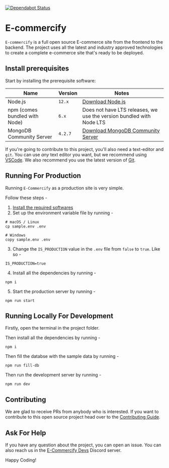 [![Dependabot Status](https://api.dependabot.com/badges/status?host=github&repo=Twaha-Rahman/e-commercify)](https://dependabot.com)

# E-commercify

`E-commercify` is a full open source E-commerce site from the frontend to the backend. The project uses all the latest
and industry approved technologies to create a complete e-commerce site that's ready to be deployed.

## Install prerequisites

Start by installing the prerequisite software:

| Name                          | Version | Notes                                                                               |
| ----------------------------- | ------- | ----------------------------------------------------------------------------------- |
| Node.js                       | `12.x`  | [Download Node.js](http://nodejs.org)                                               |
| npm (comes bundled with Node) | `6.x`   | Does not have LTS releases, we use the version bundled with Node LTS                |
| MongoDB Community Server      | `4.2.7` | [Download MongoDB Community Server](https://www.mongodb.com/try/download/community) |

If you're going to contribute to this project, you'll also need a text-editor and `git`. You can use _any_ text editor you want, but we recommend using [VSCode](https://code.visualstudio.com/). We also recommend you use the latest version of [Git](https://git-scm.com/).

## Running For Production

Running `E-Commercify` as a production site is very simple.

Follow these steps -

1. [Install the required softwares](#install-prerequisites)
2. Set up the environment variable file by running -

```
# macOS / Linux
cp sample.env .env

# Windows
copy sample.env .env
```

3. Change the `IS_PRODUCTION` value in the `.env` file from `false` to `true`. Like so -

```
IS_PRODUCTION=true
```

4. Install all the dependencies by running -

```
npm i
```

5. Start the production server by running -

```
npm run start
```

## Running Locally For Development

Firstly, open the terminal in the project folder.

Then install all the dependencies by running -

```
npm i
```

Then fill the databse with the sample data by running -

```
npm run fill-db
```

Then run the development server by running -

```
npm run dev
```

## Contributing

We are glad to receive PRs from anybody who is interested. If you want to contribute to this open source project
head over to the [Contributing Guide](CONTRIBUTING.md).

## Ask For Help

If you have any question about the project, you can open an issue. You can also reach us in the [E-Commercify Devs](https://discord.gg/gCgdu5s) Discord server.

Happy Coding!
